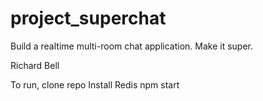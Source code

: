# project_superchat
Build a realtime multi-room chat application. Make it super.

Richard Bell

To run, clone repo
Install Redis
npm start
